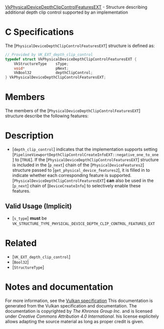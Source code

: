 [VkPhysicalDeviceDepthClipControlFeaturesEXT](https://www.khronos.org/registry/vulkan/specs/1.3-extensions/man/html/VkPhysicalDeviceDepthClipControlFeaturesEXT.html) - Structure describing additional depth clip control supported by an implementation

# C Specifications
The [`PhysicalDeviceDepthClipControlFeaturesEXT`] structure is defined
as:
```c
// Provided by VK_EXT_depth_clip_control
typedef struct VkPhysicalDeviceDepthClipControlFeaturesEXT {
    VkStructureType    sType;
    void*              pNext;
    VkBool32           depthClipControl;
} VkPhysicalDeviceDepthClipControlFeaturesEXT;
```

# Members
The members of the [`PhysicalDeviceDepthClipControlFeaturesEXT`]
structure describe the following features:

# Description
- [`depth_clip_control`] indicates that the implementation supports setting [`PipelineViewportDepthClipControlCreateInfoEXT::negative_one_to_one`] to [`TRUE`].
If the [`PhysicalDeviceDepthClipControlFeaturesEXT`] structure is included in the [`p_next`] chain of the
[`PhysicalDeviceFeatures2`] structure passed to
[`get_physical_device_features2`], it is filled in to indicate whether each
corresponding feature is supported.
[`PhysicalDeviceDepthClipControlFeaturesEXT`] **can**  also be used in the [`p_next`] chain of
[`DeviceCreateInfo`] to selectively enable these features.
## Valid Usage (Implicit)
-  [`s_type`] **must**  be `VK_STRUCTURE_TYPE_PHYSICAL_DEVICE_DEPTH_CLIP_CONTROL_FEATURES_EXT`

# Related
- [`VK_EXT_depth_clip_control`]
- [`Bool32`]
- [`StructureType`]

# Notes and documentation
For more information, see the [Vulkan specification](https://www.khronos.org/registry/vulkan/specs/1.3-extensions/html/vkspec.html)
This documentation is generated from the Vulkan specification and documentation.
The documentation is copyrighted by *The Khronos Group Inc.* and is licensed under *Creative Commons Attribution 4.0 International*.
his license explicitely allows adapting the source material as long as proper credit is given.
        